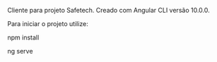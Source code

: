 Cliente para projeto Safetech. Creado com Angular CLI versão 10.0.0.

Para iniciar o projeto utilize:

npm install

ng serve